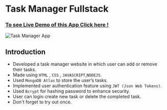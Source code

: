 # Task Manager Fullstack

### [To see Live Demo of this App Click here !](https://taskmanagerbyvibhay.herokuapp.com/)


![Task Manager App](https://drive.google.com/uc?export=view&id=1-1am7cMQ6pVR8CZy4WfRWe6_MMKe_sn0)

## Introduction
- Developed a task manager website in which user can add or remove their tasks.<br/>
- Made using ```HTML``` , ```CSS``` , ```JAVASCRIPT```,```NODEJS```.<br/>
- Used ```MongoDB Atlas``` to store the user’s tasks.<br/>
- Implemented user authentication feature using ```JWT (Json Web Tokens)```.
- Used ```Bcrypt``` for hashing password to enhance security.
- User can login create new task or delete the completed task.
- Don't forget to try out once.
